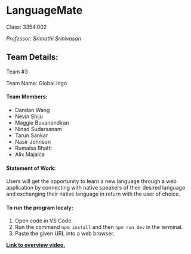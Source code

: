 # LanguageMate
Class: 3354.002

*Professor: Srimathi Srinivasan*

## Team Details:
Team #3

Team Name: GlobaLingo
#### Team Members:
- Dandan Wang
- Nevin Shiju
- Maggie Buvanendiran
- Ninad Sudarsanam
- Tarun Sankar
- Nasir Johnson
- Rumaisa Bhatti
- Alix Majalca

#### Statement of Work:
Users will get the opportunity to learn a new language through a web application by connecting with native speakers of their desired language and exchanging their native language in return with the user of choice.

#### To run the program localy:
1. Open code in VS Code.
2. Run the command `npm install` and then `npm run dev` in the terminal.
3. Paste the given URL into a web browser.

[**Link to overview video.**](https://drive.google.com/file/d/1gpttnztCjfNLhKqca20RgzCT9lQo7o3b/view?usp=drivesdk)
